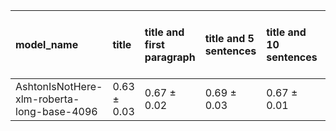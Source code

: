 | model_name                                 | title           | title and first paragraph   | title and 5 sentences   | title and 10 sentences   | title and first sentence each paragraph   | raw text            |
|:-------------------------------------------|:----------------|:----------------------------|:------------------------|:-------------------------|:------------------------------------------|:--------------------|
| AshtonIsNotHere-xlm-roberta-long-base-4096 | 0.63 $\pm$ 0.03 | 0.67 $\pm$ 0.02             | 0.69 $\pm$ 0.03         | 0.67 $\pm$ 0.01          | 0.68 $\pm$ 0.01                           | **0.70 $\pm$ 0.01** |